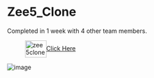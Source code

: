 # Zee5_Clone

Completed in 1 week with 4 other team members.

<p align="left"; style="display: flex;justify-content: space-evenly;width: 40%;">
<a href="zee5clone-final.netlify.app/index.html" target="blank"><img align="center" src="https://img.icons8.com/color/2x/tap-gesture.gif" alt="zee5clone-final.netlify.app/index.html" height="40" width="50" />Click Here</a></p>

![image](https://user-images.githubusercontent.com/103686747/176183215-b65b876b-8104-470b-991a-b803f6025634.png)

